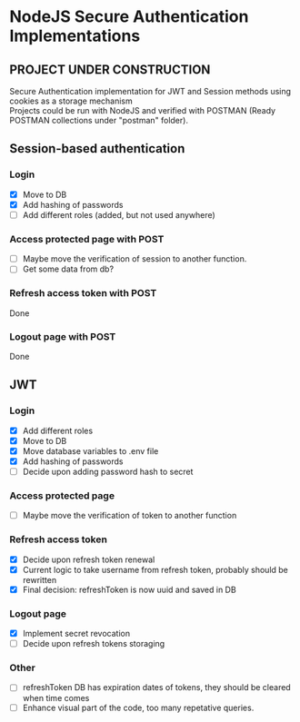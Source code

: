 # NodeJS Secure Authentication Implementations
## PROJECT UNDER CONSTRUCTION
 Secure Authentication implementation for JWT and Session methods using cookies as a storage mechanism<br>
 Projects could be run with NodeJS and verified with POSTMAN (Ready POSTMAN collections under "postman" folder).<br>
 
 ## Session-based authentication
 ### Login
 - [X] Move to DB
 - [X] Add hashing of passwords
 - [ ] Add different roles (added, but not used anywhere)
 ### Access protected page with POST
 - [ ] Maybe move the verification of session to another function.
 - [ ] Get some data from db?
 ### Refresh access token with POST
 Done<br>
 ### Logout page with POST
 Done<br>
 
 ## JWT
 ### Login
 - [x] Add different roles
 - [x] Move to DB
 - [X] Move database variables to .env file 
 - [X] Add hashing of passwords
 - [ ] Decide upon adding password hash to secret 
 ### Access protected page
 - [ ] Maybe move the verification of token to another function
 ### Refresh access token
 - [X] Decide upon refresh token renewal
 - [X] Current logic to take username from refresh token, probably should be rewritten
 - [X] Final decision: refreshToken is now uuid and saved in DB
 ### Logout page
 - [X] Implement secret revocation
 - [ ] Decide upon refresh tokens storaging
 ### Other
 - [ ] refreshToken DB has expiration dates of tokens, they should be cleared when time comes
 - [ ] Enhance visual part of the code, too many repetative queries. 
